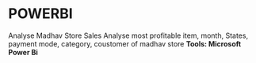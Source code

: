 # POWERBI
Analyse Madhav Store Sales
Analyse most profitable item, month, States, payment mode, category, coustomer of madhav store
<B>
Tools: Microsoft Power Bi
